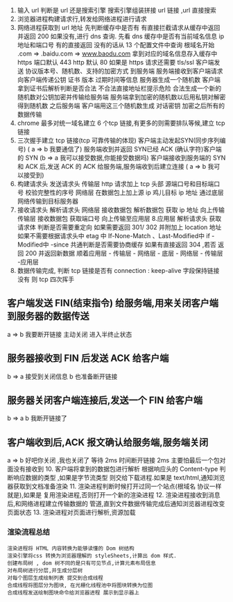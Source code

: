 
1. 输入 url 判断是 url 还是搜索引擎 搜索引擎组装拼接 url 链接 ,url 直接搜索
2. 浏览器进程构建请求行,转发给网络进程进行请求
3. 网络进程获取到 url 地址  先判断缓存中是否有 有直接拦截请求从缓存中返回并返回 200 如果没有,进行 dns 查询.
  先看 dns 缓存中是否有当前域名信息 ip 地址和端口号  有的直接返回
  没有的话从 13 个配置文件中查询 根域名开始 .com => .baidu.com => www.baodu.com
  拿到对应的域名信息存入缓存中 https 端口默认 443 http 默认 80 如果是 https 请求还需要 tls/ssl
  客户端发送 协议版本号、随机数、支持的加密方式 到服务端 
  服务端接收到客户端请求 向客户端传递公钥 证书 版本 过期时间等信息 服务器生成一个随机数
  客户端拿到证书后解析判断是否合法 不合法直接地址栏提示危险
  合法生成一个新的随机数对公钥加密并传输给服务端
  服务端拿到加密的随机数以后用私钥对解密得到随机数 
  之后服务端 客户端用这三个随机数生成 对话密钥 加密之后所有的数据传输
4. chrome 最多对统一域名建立 6 个tcp 链接,有更多的则需要排队等候,建立 tcp 链接
5. 三次握手建立 tcp 链接(tcp 可靠传输的体现)
    客户端主动发起SYN(同步序列编号) ( a => b 我要通信了)
    服务端收到并返回 SYN已经 ACK (确认字符)客户端的 SYN (b => a 我可以接受数据,你能接受数据吗)
    客户端接收到服务端的 SYN 和 ACK 后,发送 ACK 的 ACK 给服务端,服务端收到后建立连接 ( a => b 我可以接受到)
6. 构建请求头 发送请求头 
 传输层 http 请求加上 tcp 头部 源端口号和目标端口号 校验完整性的序号 
 网络层 在数据包上加上源 ip 鸡儿目标 ip 地址
 通过底层网络传输到目标服务器
7. 接收请求头 解析请求头
   网络层 接收数据包 解析数据包 获取 ip 地址 向上传输
   传输层 接收数据包 获取端口号 向上传输至应用层
8.应用层 解析请求头 获取请求体 判断是否需要重定向 如果需要返回 301/ 302 并附加上 location 地址 如果不需要根据请求头中 etag 中 If-None-Match 、Last-Modified中 if - Modified中 -since 共通判断是否需要协商缓存 如果有直接返回 304 ,若否 返回 200  并返回新数据 
顺着应用层 - 传输层 - 网络层 - 底层 - 网络层 - 传输层 -应用层
9. 数据传输完成, 判断 tcp 链接是否有 connection : keep-alive 字段保持链接 没有 则 tcp 四次挥手
  ## 客户端发送 FIN(结束指令) 给服务端,用来关闭客户端到服务器的数据传送
  a => b 我要断开链接  主动关闭 进入半终止状态
  ## 服务器接收到 FIN 后发送 ACK 给客户端
  b => a 接受到关闭信息 b 也准备断开链接
  ## 服务器关闭客户端连接后,发送一个 FIN 给客户端
  b => a b 我断开链接了
  ## 客户端收到后,ACK 报文确认给服务端,服务端关闭
  a => b 好吧你关闭 ,我也关闭了
  等待 2ms 时间断开链接 2ms 主要怕最后一个包对面没有接收到
10. 客户端将拿到的数据包进行解析 根据响应头的 Content-type 判断响应数据的类型 ,如果是字节流类型 则交给下载进程.如果是 text/html,通知浏览器获取到文档准备渲染
11. 渲染进程判断时候打开过同一个站点(根域名 协议一样就是),如果是 复用渲染进程,否则打开一个新的渲染进程
12. 渲染进程接收到消息后,和网络进程建立传输数据的 管道,直到文件数据传输完成后通知浏览器进程改变页面状态
13. 渲染进程对页面进行解析,资源加载
  ### 渲染流程总结
    渲染进程将 HTML 内容转换为能够读懂的 Dom 树结构
    渲染引擎将css 转换为浏览器理解的 styleSheets,计算出 dom 样式.
    创建布局树 , dom 树不同的是只有可见节点,计算元素布局信息
    对布局树进行分层,并生成分层树
    对每个图层生成绘制列表 提交到合成线程
    合成线程将图层分为图块, 在光栅化线程池中将图块转换为位图
    合成线程发送绘制图块命令给浏览器进程 展示到显示器上